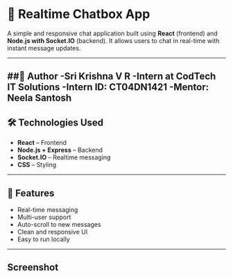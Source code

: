 # 💬 Realtime Chatbox App

A simple and responsive chat application built using **React** (frontend) and **Node.js with Socket.IO** (backend). It allows users to chat in real-time with instant message updates.

---
##👤 Author
-Sri Krishna V R
-Intern at CodTech IT Solutions
-Intern ID: CT04DN1421
-Mentor: Neela Santosh
---
## 🛠️ Technologies Used

- **React** – Frontend  
- **Node.js + Express** – Backend  
- **Socket.IO** – Realtime messaging  
- **CSS** – Styling

---

## 🚀 Features

- Real-time messaging  
- Multi-user support  
- Auto-scroll to new messages  
- Clean and responsive UI  
- Easy to run locally

---
## Screenshot




